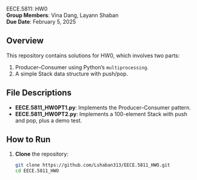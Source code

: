  EECE.5811: HW0  
**Group Members**: Vina Dang, Layann Shaban  
**Due Date**: February 5, 2025  

## Overview
This repository contains solutions for HW0, which involves two parts:
1. Producer–Consumer using Python’s `multiprocessing`.
2. A simple Stack data structure with push/pop.

## File Descriptions
- **EECE.5811_HW0PT1.py**: Implements the Producer–Consumer pattern.
- **EECE.5811_HW0PT2.py**: Implements a 100-element Stack with push and pop, plus a demo test.

## How to Run
1. **Clone** the repository:
   ```bash
   git clone https://github.com/Lshaban313/EECE.5811_HWO.git
   cd EECE.5811_HWO
